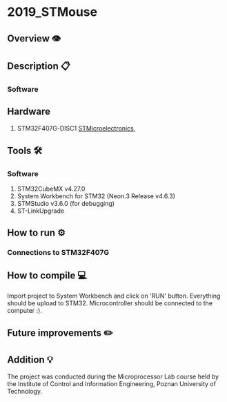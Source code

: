 # 2019_STMouse

## Overview 👁️

## Description 📋
### Software
## Hardware
1. STM32F407G-DISC1 [STMicroelectronics](https://www.st.com/en/microcontrollers-microprocessors/stm32f407-417.html),

## Tools 🛠️
### Software
1. STM32CubeMX v4.27.0
2. System Workbench for STM32 (Neon.3 Release v4.6.3)
3. STMStudio v3.6.0 (for debugging)
4. ST-LinkUpgrade  

## How to run ⚙️

### Connections to STM32F407G


## How to compile 💻
Import project to System Workbench and click on 'RUN' button. Everything should be upload to STM32. Microcontroller should be connected to the computer :). 
## Future improvements ✏️

## Addition 💡
The project was conducted during the Microprocessor Lab course held by the Institute of Control and Information Engineering, Poznan University of Technology.
